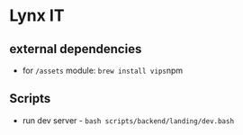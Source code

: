 # Lynx IT

## external dependencies

- for `/assets` module: `brew install vips`npm

## Scripts

- run dev server - `bash scripts/backend/landing/dev.bash`
